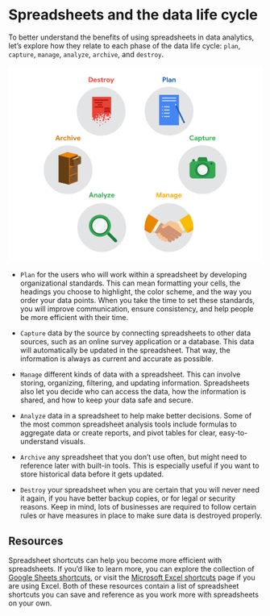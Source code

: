 # Spreadsheets and the data life cycle

To better understand the benefits of using spreadsheets in data analytics, let’s explore how they relate to each phase of the data life cycle: `plan`, `capture`, `manage`, `analyze`, `archive`, and `destroy`.

![x](./img-1_spread-sheet-and-the-data-life-cycle.png)

- `Plan` for the users who will work within a spreadsheet by developing organizational standards. This can mean formatting your cells, the headings you choose to highlight, the color scheme, and the way you order your data points. When you take the time to set these standards, you will improve communication, ensure consistency, and help people be more efficient with their time.

- `Capture` data by the source by connecting spreadsheets to other data sources, such as an online survey application or a database. This data will automatically be updated in the spreadsheet. That way, the information is always as current and accurate as possible.

- `Manage` different kinds of data with a spreadsheet. This can involve storing, organizing, filtering, and updating information. Spreadsheets also let you decide who can access the data, how the information is shared, and how to keep your data safe and secure.

- `Analyze` data in a spreadsheet to help make better decisions. Some of the most common spreadsheet analysis tools include formulas to aggregate data or create reports, and pivot tables for clear, easy-to-understand visuals.

- `Archive` any spreadsheet that you don’t use often, but might need to reference later with built-in tools. This is especially useful if you want to store historical data before it gets updated.

- `Destroy` your spreadsheet when you are certain that you will never need it again, if you have better backup copies, or for legal or security reasons. Keep in mind, lots of businesses are required to follow certain rules or have measures in place to make sure data is destroyed properly.

## Resources

Spreadsheet shortcuts can help you become more efficient with spreadsheets. If you’d like to learn more, you can explore the collection of [Google Sheets shortcuts](https://support.google.com/docs/answer/181110), or visit the [Microsoft Excel shortcuts](https://support.microsoft.com/en-us/office/keyboard-shortcuts-in-excel-1798d9d5-842a-42b8-9c99-9b7213f0040f)
 page if you are using Excel. Both of these resources contain a list of spreadsheet shortcuts you can save and reference as you work more with spreadsheets on your own.

